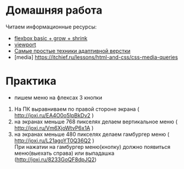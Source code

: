 # Домашняя работа

Читаем информационные ресурсы:
  * [flexbox basic + grow + shrink](https://www.youtube.com/watch?v=It3gkQa0YTw&t=969s)
  * [viewport](http://frontender.com.ua/mobile-web/wtf-viewport/)
  * [Самые простые техники адаптивной верстки](https://habr.com/ru/post/144003/)
  * [media] https://itchief.ru/lessons/html-and-css/css-media-queries

# Практика

* пишем меню на флексах 3 кнопки 
1) На ПК выравниваем по правой стороне экрана ( http://joxi.ru/EA4O0o5IpBkDv2 ) <br />
3) на экранах меньше 768 пикселях делаем вертикальное меню ( http://joxi.ru/Vm6XjoWtvP6x1A )  <br />
4) на экранах меньше 480 пикселях делаем гамбургер меню ( http://joxi.ru/L21agoYT0Q36Q2 )  <br />
При нажатии на гамбургер меню(кнопку) должно появиться меню(выехать справа) или выпадашка (http://joxi.ru/8233GoQF8dpJQ2)
